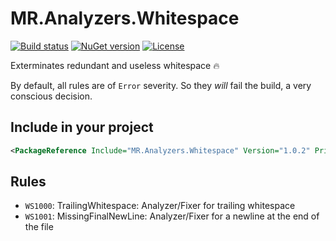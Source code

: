 # MR.Analyzers.Whitespace

[![Build status](https://img.shields.io/appveyor/ci/mrahhal/mr-attributedi/master.svg)](https://ci.appveyor.com/project/mrahhal/mr-analyzers-whitespace)
[![NuGet version](https://badge.fury.io/nu/MR.Analyzers.Whitespace.svg)](https://www.nuget.org/packages/MR.Analyzers.Whitespace)
[![License](https://img.shields.io/badge/license-MIT-blue.svg)](https://opensource.org/licenses/MIT)

Exterminates redundant and useless whitespace :fire:

By default, all rules are of `Error` severity. So they _will_ fail the build, a very conscious decision.

## Include in your project

```xml
<PackageReference Include="MR.Analyzers.Whitespace" Version="1.0.2" PrivateAssets="All" />
```

## Rules

- `WS1000`: TrailingWhitespace: Analyzer/Fixer for trailing whitespace
- `WS1001`: MissingFinalNewLine: Analyzer/Fixer for a newline at the end of the file
